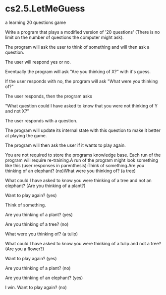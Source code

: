 # cs2.5.LetMeGuess
a learning 20 questions game

Write a program that plays a modified version of '20 questions' (There is no limit on the number of questions the computer might ask).

 

The program will ask the user to think of something and will then ask a question.

The user will respond yes or no.

Eventually the program will ask "Are you thinking of X?" with it's guess.

If the user responds with no, the program will ask "What were you thinking of?"

The user responds, then the program asks

"What question could I have asked to know that you were not thinking of Y and not X?"

The user responds with a question.

The program will update its internal state with this question to make it better at playing the game.

The program will then ask the user if it wants to play again.

 

You are not required to store the programs knowledge base.  Each run of the program will require re-training.A run of the program might look something like this (user responses in parenthesis):Think of something.Are you thinking of an elephant? (no)What were you thinking of? (a tree)

 What could I have asked to know you were thinking of a tree and not an elephant? (Are you thinking of a plant?)

Want to play again? (yes)

Think of something.

Are you thinking of a plant? (yes)

Are you thinking of a tree? (no)

What were you thinking of? (a tulip)

What could I have asked to know you were thinking of a tulip and not a tree? (Are you a flower?)

Want to play again? (yes)

Are you thinking of a plant? (no)

Are you thinking of an elephant? (yes)

I win.  Want to play again? (no)
